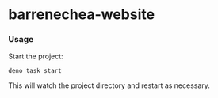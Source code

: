 # barrenechea-website

### Usage

Start the project:

```
deno task start
```

This will watch the project directory and restart as necessary.

